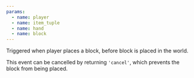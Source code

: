 ```yaml
---
params:
  - name: player
  - name: item_tuple
  - name: hand
  - name: block
---
```


Triggered when player places a block, before block is placed in the world.

This event can be cancelled by returning `'cancel'`, which prevents the block from being placed.
